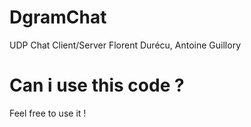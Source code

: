 # DgramChat
UDP Chat Client/Server
Florent Durécu, Antoine Guillory

# Can i use this code ?
Feel free to use it !

